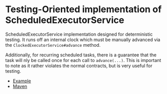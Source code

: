 # Testing-Oriented implementation of ScheduledExecutorService

ScheduledExecutorService implementation designed for deterministic testing. It runs off an
internal clock which must be manually advanced via the <code>ClockedExecutorService#advance</code>
method.

Additionally, for recurring scheduled tasks, there is a guarantee that the task will nly
be called once for each call to <code>advance(...)</code>. This is important to note as it
rather violates the normal contracts, but is very useful for testing.

* [Example](https://github.com/brianm/clocked-executor/blob/master/src/test/java/org/skife/clocked/ClockedExecutorServiceTest.java)
* [Maven](http://search.maven.org/#search%7Cga%7C1%7Cclocked-executor)
